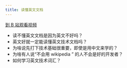 ```yaml
---
title: 读懂英文文档
---
```


[到 B 站观看视频](https://www.bilibili.com/video/BV1hK4y1C7bT)

- 读不懂英文文档是因为英文不好吗？
- 英文好就一定能读懂英文技术文档吗？
- 为啥说先打下技术基础很重要，即使是用中文来学的？
- 为啥有人说“不会用 wikipedia ” 的人不会是好的开发者？
- 如何学习英文技术词汇？

